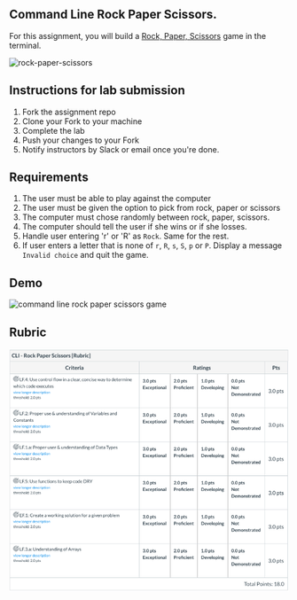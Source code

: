 ## Command Line Rock Paper Scissors.

For this assignment, you will build a [Rock, Paper, Scissors](https://en.wikipedia.org/wiki/Rock%E2%80%93paper%E2%80%93scissors) game in the terminal.

![rock-paper-scissors](https://upload.wikimedia.org/wikipedia/commons/thumb/6/67/Rock-paper-scissors.svg/800px-Rock-paper-scissors.svg.png)

## Instructions for lab submission

1. Fork the assignment repo
1. Clone your Fork to your machine
2. Complete the lab
3. Push your changes to your Fork
4. Notify instructors by Slack or email once you're done.

## Requirements

1. The user must be able to play against the computer
2. The user must be given the option to pick from rock, paper or scissors
3. The computer must chose randomly between rock, paper, scissors.
4. The computer should tell the user if she wins or if she losses.
5. Handle user entering 'r' or 'R' as `Rock`. Same for the rest.
6. If user enters a letter that is none of `r`, `R`, `s`, `S`, `p` or `P`. Display a message `Invalid choice` and quit the game.

## Demo
![command line rock paper scissors game](/assets/rps-cli.gif)

## Rubric
![command line rock paper scissors game grading rubric](/assets/rps-cli-rubric.png)
